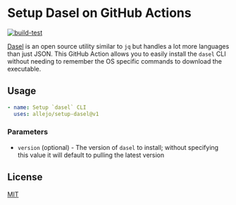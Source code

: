 # Setup Dasel on GitHub Actions

[![build-test](https://github.com/allejo/setup-dasel/actions/workflows/test-run.yml/badge.svg)](https://github.com/allejo/setup-dasel/actions/workflows/test-run.yml)

[Dasel](https://github.com/TomWright/dasel) is an open source utility similar to `jq` but handles a lot more languages than just JSON. This GitHub Action allows you to easily install the `dasel` CLI without needing to remember the OS specific commands to download the executable.

## Usage

```yaml
- name: Setup `dasel` CLI
  uses: allejo/setup-dasel@v1
```

### Parameters

- `version` (optional) - The version of `dasel` to install; without specifying this value it will default to pulling the latest version

## License

[MIT](./LICENSE)
